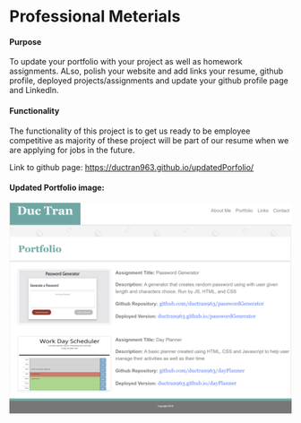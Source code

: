 # Professional Meterials

#### Purpose

To update your portfolio with your project as well as homework assignments. ALso, polish your website and add links your resume, github profile, deployed projects/assignments and update your github profile page and Linkedln.

#### Functionality

The functionality of this project is to get us ready to be employee competitive as majority of these project will be part of our resume when we are applying for jobs in the future.

Link to github page: https://ductran963.github.io/updatedPorfolio/

#### Updated Portfolio image:
![image info](./assets/images/updatedPortfolio.png)




